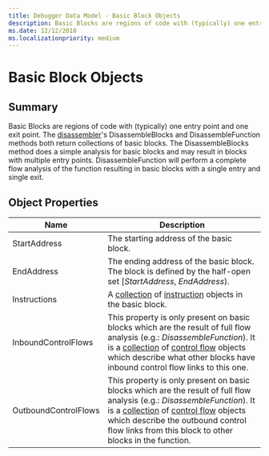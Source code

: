 ```yaml
---
title: Debugger Data Model - Basic Block Objects
description: Basic Blocks are regions of code with (typically) one entry point and one exit point.
ms.date: 12/12/2018
ms.localizationpriority: medium
---
```

# Basic Block Objects 
## Summary
Basic Blocks are regions of code with (typically) one entry point and one exit point. The [disassembler](dbgmodel-object-disassembler.md)'s  DisassembleBlocks and DisassembleFunction methods both return collections of basic blocks. The DisassembleBlocks method does a simple analysis for basic blocks and may result in blocks with multiple entry points. DisassembleFunction will perform a complete flow analysis of the function resulting in basic blocks with a single entry and single exit.
## Object Properties
|Name|Description|
|--- |--- |
|StartAddress|The starting address of the basic block.|
|EndAddress|The ending address of the basic block. The block is defined by the half-open set [*StartAddress*, *EndAddress*).|
|Instructions|A [collection](dbgmodel-namespace-collections.md) of [instruction](dbgmodel-object-instruction.md) objects in the basic block.|
|InboundControlFlows|This property is only present on basic blocks which are the result of full flow analysis (e.g.: *DisassembleFunction*). It is a [collection](dbgmodel-namespace-collections.md) of [control flow](dbgmodel-object-control-flow.md) objects which describe what other blocks have inbound control flow links to this one.|
|OutboundControlFlows|This property is only present on basic blocks which are the result of full flow analysis (e.g.: *DisassembleFunction*). It is a [collection](dbgmodel-namespace-collections.md) of [control flow](dbgmodel-object-control-flow.md) objects which describe the outbound control flow links from this block to other blocks in the function.|